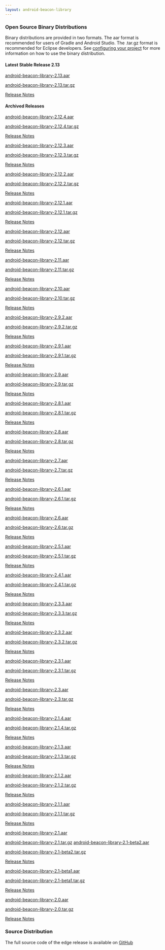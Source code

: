 ```yaml
---
layout: android-beacon-library
---
```



### Open Source Binary Distributions

Binary distributions are provided in two formats.  The aar format is recommended for users of Gradle and Android Studio.  The .tar.gz format is recommended for Eclipse developers.
See [configuring your project](configure.html) for more information on how to use the binary distribution.


#### Latest Stable Release 2.13

<i class="fa fa-cloud-download" style="color: #3abeee;"></i>  [android-beacon-library-2.13.aar](https://github.com/AltBeacon/android-beacon-library/releases/download/2.13/android-beacon-library-2.13.aar)

<i class="fa fa-cloud-download" style="color: #3abeee;"></i>  [android-beacon-library-2.13.tar.gz](https://github.com/AltBeacon/android-beacon-library/releases/download/2.13/android-beacon-library-2.13.tar.gz)

[Release Notes](https://github.com/AltBeacon/android-beacon-library/releases/tag/2.13)

#### Archived Releases

<i class="fa fa-cloud-download" style="color: #3abeee;"></i>  [android-beacon-library-2.12.4.aar](https://github.com/AltBeacon/android-beacon-library/releases/download/2.12.4/android-beacon-library-2.12.4.aar)

<i class="fa fa-cloud-download" style="color: #3abeee;"></i>  [android-beacon-library-2.12.4.tar.gz](https://github.com/AltBeacon/android-beacon-library/releases/download/2.12.4/android-beacon-library-2.12.4.tar.gz)

[Release Notes](https://github.com/AltBeacon/android-beacon-library/releases/tag/2.12.4)

<i class="fa fa-cloud-download" style="color: #3abeee;"></i>  [android-beacon-library-2.12.3.aar](https://github.com/AltBeacon/android-beacon-library/releases/download/2.12.3/android-beacon-library-2.12.3.aar)

<i class="fa fa-cloud-download" style="color: #3abeee;"></i>  [android-beacon-library-2.12.3.tar.gz](https://github.com/AltBeacon/android-beacon-library/releases/download/2.12.3/android-beacon-library-2.12.3.tar.gz)

[Release Notes](https://github.com/AltBeacon/android-beacon-library/releases/tag/2.12.3)

<i class="fa fa-cloud-download" style="color: #3abeee;"></i>  [android-beacon-library-2.12.2.aar](https://github.com/AltBeacon/android-beacon-library/releases/download/2.12.2/android-beacon-library-2.12.2.aar)

<i class="fa fa-cloud-download" style="color: #3abeee;"></i>  [android-beacon-library-2.12.2.tar.gz](https://github.com/AltBeacon/android-beacon-library/releases/download/2.12.2/android-beacon-library-2.12.2.tar.gz)

[Release Notes](https://github.com/AltBeacon/android-beacon-library/releases/tag/2.12.2)

<i class="fa fa-cloud-download" style="color: #3abeee;"></i>  [android-beacon-library-2.12.1.aar](https://github.com/AltBeacon/android-beacon-library/releases/download/2.12.1/android-beacon-library-2.12.1.aar)

<i class="fa fa-cloud-download" style="color: #3abeee;"></i>  [android-beacon-library-2.12.1.tar.gz](https://github.com/AltBeacon/android-beacon-library/releases/download/2.12.1/android-beacon-library-2.12.1.tar.gz)

[Release Notes](https://github.com/AltBeacon/android-beacon-library/releases/tag/2.12.1)


<i class="fa fa-cloud-download" style="color: #3abeee;"></i>  [android-beacon-library-2.12.aar](https://github.com/AltBeacon/android-beacon-library/releases/download/2.12/android-beacon-library-2.12.aar)

<i class="fa fa-cloud-download" style="color: #3abeee;"></i>  [android-beacon-library-2.12.tar.gz](https://github.com/AltBeacon/android-beacon-library/releases/download/2.12/android-beacon-library-2.12.tar.gz)

[Release Notes](https://github.com/AltBeacon/android-beacon-library/releases/tag/2.12)

<i class="fa fa-cloud-download" style="color: #3abeee;"></i>  [android-beacon-library-2.11.aar](https://github.com/AltBeacon/android-beacon-library/releases/download/2.11/android-beacon-library-2.11.aar)

<i class="fa fa-cloud-download" style="color: #3abeee;"></i>  [android-beacon-library-2.11.tar.gz](https://github.com/AltBeacon/android-beacon-library/releases/download/2.11/android-beacon-library-2.11.tar.gz)

[Release Notes](https://github.com/AltBeacon/android-beacon-library/releases/tag/2.11)

<i class="fa fa-cloud-download" style="color: #3abeee;"></i>  [android-beacon-library-2.10.aar](https://github.com/AltBeacon/android-beacon-library/releases/download/2.10/android-beacon-library-2.10.aar)

<i class="fa fa-cloud-download" style="color: #3abeee;"></i>  [android-beacon-library-2.10.tar.gz](https://github.com/AltBeacon/android-beacon-library/releases/download/2.10/android-beacon-library-2.10.tar.gz)

[Release Notes](https://github.com/AltBeacon/android-beacon-library/releases/tag/2.10)

<i class="fa fa-cloud-download" style="color: #3abeee;"></i>  [android-beacon-library-2.9.2.aar](https://github.com/AltBeacon/android-beacon-library/releases/download/2.9.2/android-beacon-library-2.9.2.aar)

<i class="fa fa-cloud-download" style="color: #3abeee;"></i>  [android-beacon-library-2.9.2.tar.gz](https://github.com/AltBeacon/android-beacon-library/releases/download/2.9.2/android-beacon-library-2.9.2.tar.gz)

[Release Notes](https://github.com/AltBeacon/android-beacon-library/releases/tag/2.9.2)

<i class="fa fa-cloud-download" style="color: #3abeee;"></i>  [android-beacon-library-2.9.1.aar](https://github.com/AltBeacon/android-beacon-library/releases/download/2.9.1/android-beacon-library-2.9.1.aar)

<i class="fa fa-cloud-download" style="color: #3abeee;"></i>  [android-beacon-library-2.9.1.tar.gz](https://github.com/AltBeacon/android-beacon-library/releases/download/2.9.1/android-beacon-library-2.9.1.tar.gz)

[Release Notes](https://github.com/AltBeacon/android-beacon-library/releases/tag/2.9.1)

<i class="fa fa-cloud-download" style="color: #3abeee;"></i>  [android-beacon-library-2.9.aar](https://github.com/AltBeacon/android-beacon-library/releases/download/2.9/android-beacon-library-2.9.aar)

<i class="fa fa-cloud-download" style="color: #3abeee;"></i>  [android-beacon-library-2.9.tar.gz](https://github.com/AltBeacon/android-beacon-library/releases/download/2.9/android-beacon-library-2.9.tar.gz)

[Release Notes](https://github.com/AltBeacon/android-beacon-library/releases/tag/2.9)

<i class="fa fa-cloud-download" style="color: #3abeee;"></i>  [android-beacon-library-2.8.1.aar](https://github.com/AltBeacon/android-beacon-library/releases/download/2.8.1/android-beacon-library-2.8.1.aar)

<i class="fa fa-cloud-download" style="color: #3abeee;"></i>  [android-beacon-library-2.8.1.tar.gz](https://github.com/AltBeacon/android-beacon-library/releases/download/2.8.1/android-beacon-library-2.8.1.tar.gz)

[Release Notes](https://github.com/AltBeacon/android-beacon-library/releases/tag/2.8.1)

<i class="fa fa-cloud-download" style="color: #3abeee;"></i>  [android-beacon-library-2.8.aar](https://github.com/AltBeacon/android-beacon-library/releases/download/2.8/android-beacon-library-2.8.aar)

<i class="fa fa-cloud-download" style="color: #3abeee;"></i>  [android-beacon-library-2.8.tar.gz](https://github.com/AltBeacon/android-beacon-library/releases/download/2.8/android-beacon-library-2.8.tar.gz)

[Release Notes](https://github.com/AltBeacon/android-beacon-library/releases/tag/2.8)

<i class="fa fa-cloud-download" style="color: #3abeee;"></i>  [android-beacon-library-2.7.aar](https://github.com/AltBeacon/android-beacon-library/releases/download/2.7/android-beacon-library-2.7.aar)

<i class="fa fa-cloud-download" style="color: #3abeee;"></i>  [android-beacon-library-2.7.tar.gz](https://github.com/AltBeacon/android-beacon-library/releases/download/2.7/android-beacon-library-2.7.tar.gz)

[Release Notes](https://github.com/AltBeacon/android-beacon-library/releases/tag/2.7)

<i class="fa fa-cloud-download" style="color: #3abeee;"></i>  [android-beacon-library-2.6.1.aar](https://github.com/AltBeacon/android-beacon-library/releases/download/2.6.1/android-beacon-library-2.6.1.aar)

<i class="fa fa-cloud-download" style="color: #3abeee;"></i>  [android-beacon-library-2.6.1.tar.gz](https://github.com/AltBeacon/android-beacon-library/releases/download/2.6.1/android-beacon-library-2.6.1.tar.gz)

[Release Notes](https://github.com/AltBeacon/android-beacon-library/releases/tag/2.6.1)

<i class="fa fa-cloud-download" style="color: #3abeee;"></i>  [android-beacon-library-2.6.aar](https://github.com/AltBeacon/android-beacon-library/releases/download/2.6/android-beacon-library-2.6.aar)

<i class="fa fa-cloud-download" style="color: #3abeee;"></i>  [android-beacon-library-2.6.tar.gz](https://github.com/AltBeacon/android-beacon-library/releases/download/2.6/android-beacon-library-2.6.tar.gz)

[Release Notes](https://github.com/AltBeacon/android-beacon-library/releases/tag/2.6)

<i class="fa fa-cloud-download" style="color: #3abeee;"></i>  [android-beacon-library-2.5.1.aar](https://github.com/AltBeacon/android-beacon-library/releases/download/2.5.1/android-beacon-library-2.5.1.aar)

<i class="fa fa-cloud-download" style="color: #3abeee;"></i>  [android-beacon-library-2.5.1.tar.gz](https://github.com/AltBeacon/android-beacon-library/releases/download/2.5.1/android-beacon-library-2.5.1.tar.gz)

[Release Notes](https://github.com/AltBeacon/android-beacon-library/releases/tag/2.5.1)

<i class="fa fa-cloud-download" style="color: #3abeee;"></i>  [android-beacon-library-2.4.1.aar](https://github.com/AltBeacon/android-beacon-library/releases/download/2.4.1/android-beacon-library-2.4.1.aar)

<i class="fa fa-cloud-download" style="color: #3abeee;"></i>  [android-beacon-library-2.4.1.tar.gz](https://github.com/AltBeacon/android-beacon-library/releases/download/2.4.1/android-beacon-library-2.4.1.tar.gz)

[Release Notes](https://github.com/AltBeacon/android-beacon-library/releases/tag/2.4.1)

<i class="fa fa-cloud-download" style="color: #3abeee;"></i>  [android-beacon-library-2.3.3.aar](https://github.com/AltBeacon/android-beacon-library/releases/download/2.3.3/android-beacon-library-2.3.3.aar)

<i class="fa fa-cloud-download" style="color: #3abeee;"></i>  [android-beacon-library-2.3.3.tar.gz](https://github.com/AltBeacon/android-beacon-library/releases/download/2.3.3/android-beacon-library-2.3.3.tar.gz)

[Release Notes](https://github.com/AltBeacon/android-beacon-library/releases/tag/2.3.3)

<i class="fa fa-cloud-download" style="color: #3abeee;"></i>  [android-beacon-library-2.3.2.aar](https://github.com/AltBeacon/android-beacon-library/releases/download/2.3.2/android-beacon-library-2.3.2.aar)

<i class="fa fa-cloud-download" style="color: #3abeee;"></i>  [android-beacon-library-2.3.2.tar.gz](https://github.com/AltBeacon/android-beacon-library/releases/download/2.3.2/android-beacon-library-2.3.2.tar.gz)

[Release Notes](https://github.com/AltBeacon/android-beacon-library/releases/tag/2.3.2)

<i class="fa fa-cloud-download" style="color: #3abeee;"></i>  [android-beacon-library-2.3.1.aar](https://github.com/AltBeacon/android-beacon-library/releases/download/2.3.1/android-beacon-library-2.3.1.aar)

<i class="fa fa-cloud-download" style="color: #3abeee;"></i>  [android-beacon-library-2.3.1.tar.gz](https://github.com/AltBeacon/android-beacon-library/releases/download/2.3.1/android-beacon-library-2.3.1.tar.gz)

[Release Notes](https://github.com/AltBeacon/android-beacon-library/releases/tag/2.3.1)

<i class="fa fa-cloud-download" style="color: #3abeee;"></i>  [android-beacon-library-2.3.aar](https://github.com/AltBeacon/android-beacon-library/releases/download/2.3/android-beacon-library-2.3.aar)

<i class="fa fa-cloud-download" style="color: #3abeee;"></i>  [android-beacon-library-2.3.tar.gz](https://github.com/AltBeacon/android-beacon-library/releases/download/2.3/android-beacon-library-2.3.tar.gz)

[Release Notes](https://github.com/AltBeacon/android-beacon-library/releases/tag/2.3)

<i class="fa fa-cloud-download" style="color: #3abeee;"></i>  [android-beacon-library-2.1.4.aar](https://github.com/AltBeacon/android-beacon-library/releases/download/2.1.4/android-beacon-library-2.1.4.aar)

<i class="fa fa-cloud-download" style="color: #3abeee;"></i>  [android-beacon-library-2.1.4.tar.gz](https://github.com/AltBeacon/android-beacon-library/releases/download/2.1.4/android-beacon-library-2.1.4.tar.gz)

[Release Notes](https://github.com/AltBeacon/android-beacon-library/releases/tag/2.1.4)

<i class="fa fa-cloud-download" style="color: #3abeee;"></i>  [android-beacon-library-2.1.3.aar](https://github.com/AltBeacon/android-beacon-library/releases/download/2.1.3/android-beacon-library-2.1.3.aar)

<i class="fa fa-cloud-download" style="color: #3abeee;"></i>  [android-beacon-library-2.1.3.tar.gz](https://github.com/AltBeacon/android-beacon-library/releases/download/2.1.3/android-beacon-library-2.1.3.tar.gz)

[Release Notes](https://github.com/AltBeacon/android-beacon-library/releases/tag/2.1.3)

<i class="fa fa-cloud-download" style="color: #3abeee;"></i>  [android-beacon-library-2.1.2.aar](https://github.com/AltBeacon/android-beacon-library/releases/download/2.1.2/android-beacon-library-2.1.2.aar)

<i class="fa fa-cloud-download" style="color: #3abeee;"></i>  [android-beacon-library-2.1.2.tar.gz](https://github.com/AltBeacon/android-beacon-library/releases/download/2.1.2/android-beacon-library-2.1.2.tar.gz)

[Release Notes](https://github.com/AltBeacon/android-beacon-library/releases/tag/2.1.2)

<i class="fa fa-cloud-download" style="color: #3abeee;"></i>  [android-beacon-library-2.1.1.aar](https://github.com/AltBeacon/android-beacon-library/releases/download/2.1.1/android-beacon-library-2.1.1.aar)

<i class="fa fa-cloud-download" style="color: #3abeee;"></i>  [android-beacon-library-2.1.1.tar.gz](https://github.com/AltBeacon/android-beacon-library/releases/download/2.1.1/android-beacon-library-2.1.1.tar.gz)

[Release Notes](releasenotes_2_1_1.html)

<i class="fa fa-cloud-download" style="color: #3abeee;"></i>  [android-beacon-library-2.1.aar](https://github.com/AltBeacon/android-beacon-library/releases/download/2.1/android-beacon-library-2.1.aar)

<i class="fa fa-cloud-download" style="color: #3abeee;"></i>  [android-beacon-library-2.1.tar.gz](https://github.com/AltBeacon/android-beacon-library/releases/download/2.1/android-beacon-library-2.1.tar.gz)
<i class="fa fa-cloud-download" style="color: #3abeee;"></i>  [android-beacon-library-2.1-beta2.aar](https://github.com/AltBeacon/android-beacon-library/releases/download/2.1/android-beacon-library-2.1.aar)

<i class="fa fa-cloud-download" style="color: #3abeee;"></i>  [android-beacon-library-2.1-beta2.tar.gz](https://github.com/AltBeacon/android-beacon-library/releases/download/2.1/android-beacon-library-2.1.tar.gz)

[Release Notes](https://github.com/AltBeacon/android-beacon-library/releases/tag/2.1-beta2)

<i class="fa fa-cloud-download" style="color: #3abeee;"></i>  [android-beacon-library-2.1-beta1.aar](https://github.com/AltBeacon/android-beacon-library/releases/download/2.1-beta1/android-beacon-library-2.1-beta1.aar)

<i class="fa fa-cloud-download" style="color: #3abeee;"></i>  [android-beacon-library-2.1-beta1.tar.gz](https://github.com/AltBeacon/android-beacon-library/releases/download/2.1-beta1/android-beacon-library-2.1-beta1.tar.gz)

[Release Notes](https://github.com/AltBeacon/android-beacon-library/releases/tag/2.1-beta1)

<i class="fa fa-cloud-download" style="color: #3abeee;"></i>  [android-beacon-library-2.0.aar](https://s3.amazonaws.com/android-beacon-library.radiusnetworks.com/android-beacon-library-2.0.aar)

<i class="fa fa-cloud-download" style="color: #3abeee;"></i>  [android-beacon-library-2.0.tar.gz](https://s3.amazonaws.com/android-beacon-library.radiusnetworks.com/android-beacon-library-2.0.tar.gz)

[Release Notes](releasenotes_2_0.html)

<style>
  .close {
    margin-top: 0px;
    margin-bottom: 0px;
  }
</style>

### Source Distribution

The full source code of the edge release is available on <a href='https://github.com/AltBeacon/android-beacon-library'>GitHub</a>

